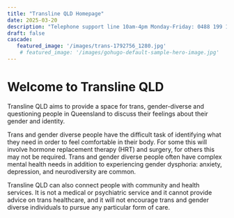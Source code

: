 ```yaml
---
title: "Transline QLD Homepage"
date: 2025-03-20
description: "Telephone support line 10am-4pm Monday-Friday: 0488 199 129"
draft: false
cascade:
   featured_image: '/images/trans-1792756_1280.jpg'
    # featured_image: '/images/gohugo-default-sample-hero-image.jpg'
---
```


# Welcome to Transline QLD

Transline QLD aims to provide a space for trans, gender-diverse and questioning people in Queensland to discuss their feelings about their gender and identity. 

Trans and gender diverse people have the difficult task of identifying what they need in order to feel comfortable in their body. For some this will involve hormone replacement therapy (HRT) and surgery, for others this may not be required. Trans and gender diverse people often have complex mental health needs in addition to experiencing gender dysphoria: anxiety, depression, and neurodiversity are common.

Transline QLD can also connect people with community and health services. It is not a medical or psychiatric service and it cannot provide advice on trans healthcare, and it will not encourage trans and gender diverse individuals to pursue any particular form of care. 


